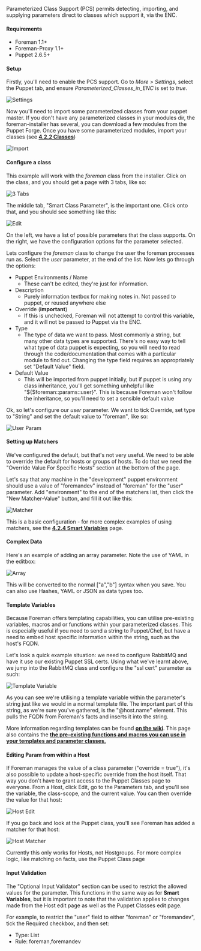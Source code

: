 
Parameterized Class Support (PCS) permits detecting, importing, and supplying parameters direct to classes which support it, via the ENC.

#### Requirements

* Foreman 1.1+
* Foreman-Proxy 1.1+
* Puppet 2.6.5+

#### Setup

Firstly, you'll need to enable the PCS support. Go to *More > Settings*, select
the Puppet tab, and ensure *Parameterized_Classes_in_ENC* is set to *true*.

![Settings](/static/images/screenshots/param_classes/settings.png)

Now you'll need to import some parameterized classes from your puppet master.
If you don't have any parameterized classes in your modules dir, the
foreman-installer has several, you can download a few modules from the Puppet
Forge. Once you have some parameterized modules, import your classes (see
[**4.2.2 Classes**](manuals/{{page.version}}/index.html#4.2.2Classes))

![Import](/static/images/screenshots/param_classes/import.png)

#### Configure a class

This example will work with the *foreman* class from the installer. Click on the class, and you should get a page with 3 tabs, like so:

![3 Tabs](/static/images/screenshots/param_classes/3tabs.png)

The middle tab, "Smart Class Parameter", is the important one. Click onto that, and you should see something like this:

![Edit](/static/images/screenshots/param_classes/edit.png)

On the left, we have a list of possible parameters that the class supports. On the right, we have the configuration options for the parameter selected.

Lets configure the *foreman* class to change the user the foreman processes run as. Select the *user* parameter, at the end of the list. Now lets go through the options:

* Puppet Environments / Name
   * These can't be edited, they're just for information.
* Description
   * Purely information textbox for making notes in. Not passed to puppet, or reused anywhere else
* Override (**important**)
   * If this is unchecked, Foreman will not attempt to control this variable, and it will not be passed to Puppet via the ENC.
* Type
   * The type of data we want to pass. Most commonly a string, but many other data types are supported. There's no easy way to tell what type of data puppet is expecting, so you will need to read through the code/documentation that comes with a particular module to find out. Changing the type field requires an appropriately set "Default Value" field.
* Default Value
   * This will be imported from puppet initially, but if puppet is using any class inheritance, you'll get something unhelpful like "${$foreman::params::user}". This is because Foreman won't follow the inheritance, so you'll need to set a sensible default value

Ok, so let's configure our *user* parameter. We want to tick Override, set type to "String" and set the default value to "foreman", like so:

![User Param](/static/images/screenshots/param_classes/user-param.png)

#### Setting up Matchers

We've configured the default, but that's not very useful. We need to be able to override the default for hosts or groups of hosts. To do that we need the "Override Value For Specific Hosts" section at the bottom of the page.

Let's say that any machine in the "development" puppet environment should use a value of "foremandev" instead of "foreman" for the "user" parameter. Add "environment" to the end of the matchers list, then click the "New Matcher-Value" button, and fill it out like this:

![Matcher](/static/images/screenshots/param_classes/matcher.png)

This is a basic configuration - for more complex examples of using matchers,
see the [**4.2.4 Smart Variables**](manuals/{{page.version}}/index.html#4.2.4SmartVariables) page.

#### Complex Data

Here's an example of adding an array parameter. Note the use of YAML in the editbox:

![Array](/static/images/screenshots/param_classes/array.png)

This will be converted to the normal ["a","b"] syntax when you save. You can also use Hashes, YAML or JSON as data types too.

#### Template Variables

Because Foreman offers templating capabilities, you can utilise pre-existing variables, macros and or functions within your parameterized classes. This is especially useful if you need to send a string to Puppet/Chef, but have a need to embed host specific information within the string, such as the host's FQDN.

Let's look a quick example situation: we need to configure RabbitMQ and have it use our existing Puppet SSL certs. Using what we've learnt above, we jump into the RabbitMQ class and configure the "ssl cert" parameter as such:

![Template Variable](/static/images/screenshots/param_classes/template-variable-rabbit-ssl-cert.png)

As you can see we're utilising a template variable within the parameter's string just like we would in a normal template file. The important part of this string, as we're sure you've gathered, is the "@host.name" element. This pulls the FQDN from Foreman's facts and inserts it into the string.

More information regarding templates can be found [**on the wiki**](http://projects.theforeman.org/projects/foreman/wiki/TemplateWriting). This page also contains the [**the pre-existing functions and macros you can use in your templates and parameter classes.**](http://projects.theforeman.org/projects/foreman/wiki/TemplateWriting#Functions-and-macros)

#### Editing Param from within a Host

If Foreman manages the value of a class parameter ("override = true"), it's also possible to update a host-specific override from the host itself. That way you don't have to grant access to the Puppet Classes page to everyone. From a Host, click Edit, go to the Parameters tab, and you'll see the variable, the class-scope, and the current value. You can then override the value for that host:

![Host Edit](/static/images/screenshots/param_classes/hostedit.png)

If you go back and look at the Puppet class, you'll see Foreman has added a matcher for that host:

![Host Matcher](/static/images/screenshots/param_classes/hostmatch.png)

Currently this only works for Hosts, not Hostgroups. For more complex logic, like matching on facts, use the Puppet Class page

#### Input Validation

The "Optional Input Validator" section can be used to restrict the allowed values for the parameter. This functions in the same way as for **Smart Variables**, but it is important to note that the validation applies to changes made from the Host edit page as well as the Puppet Classes edit page.

For example, to restrict the "user" field to either "foreman" or "foremandev", tick the Required checkbox, and then set:

* Type: List
* Rule: foreman,foremandev
